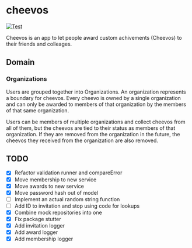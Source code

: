 # cheevos

[![Test](https://github.com/haleyrc/cheevos/actions/workflows/go.yml/badge.svg)](https://github.com/haleyrc/cheevos/actions/workflows/go.yml)

Cheevos is an app to let people award custom achivements (Cheevos) to their
friends and colleages.

## Domain

### Organizations

Users are grouped together into Organizations. An organization represents a
boundary for cheevos. Every cheevo is owned by a single organization and can
only be awarded to members of that organization by the members of that same
organization.

Users can be members of multiple organizations and collect cheevos from all
of them, but the cheevos are tied to their status as members of that
organization. If they are removed from the organization in the future, the
cheevos they received from the organization are also removed.

## TODO

- [X] Refactor validation runner and compareError
- [X] Move membership to new service
- [X] Move awards to new service
- [X] Move password hash out of model
- [ ] Implement an actual random string function
- [ ] Add ID to invitation and stop using code for lookups
- [X] Combine mock repositories into one
- [X] Fix package stutter
- [X] Add invitation logger
- [X] Add award logger
- [X] Add membership logger
